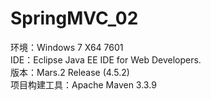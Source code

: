 # SpringMVC_02

环境：Windows 7 X64 7601<br/>
IDE：Eclipse Java EE IDE for Web Developers.<br/>
版本：Mars.2 Release (4.5.2)<br/>
项目构建工具：Apache Maven 3.3.9<br/>
<br/>